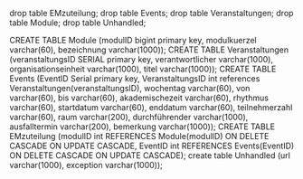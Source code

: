 drop table EMzuteilung; drop table Events; drop table Veranstaltungen; drop table Module; drop table Unhandled;

CREATE TABLE Module (modulID bigint primary key, modulkuerzel varchar(60), bezeichnung varchar(1000)); CREATE TABLE Veranstaltungen (veranstaltungsID SERIAL primary key, verantwortlicher varchar(1000), organisationseinheit varchar(1000), titel varchar(1000)); CREATE TABLE Events (EventID Serial primary key, VeranstaltungsID int references Veranstaltungen(veranstaltungsID), wochentag varchar(60), von varchar(60), bis varchar(60), akademischezeit varchar(60), rhythmus varchar(60), startdatum varchar(60), enddatum varchar(60), teilnehmerzahl varchar(60), raum varchar(200), durchführender varchar(1000), ausfalltermin varchar(200), bemerkung varchar(1000)); CREATE TABLE EMzuteilung (modulID int REFERENCES Module(modulID) ON DELETE CASCADE ON UPDATE CASCADE, EventID int REFERENCES Events(EventID) ON DELETE CASCADE ON UPDATE CASCADE); create table Unhandled (url varchar(1000), exception varchar(1000));